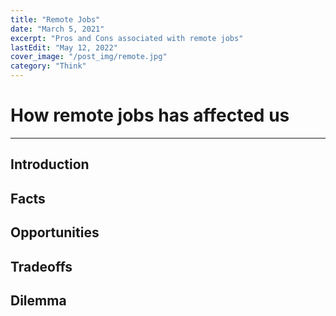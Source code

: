 ```yaml
---
title: "Remote Jobs"
date: "March 5, 2021"
excerpt: "Pros and Cons associated with remote jobs"
lastEdit: "May 12, 2022"
cover_image: "/post_img/remote.jpg"
category: "Think"
---
```


# How remote jobs has affected us

---

## Introduction

## Facts

## Opportunities

## Tradeoffs

## Dilemma
